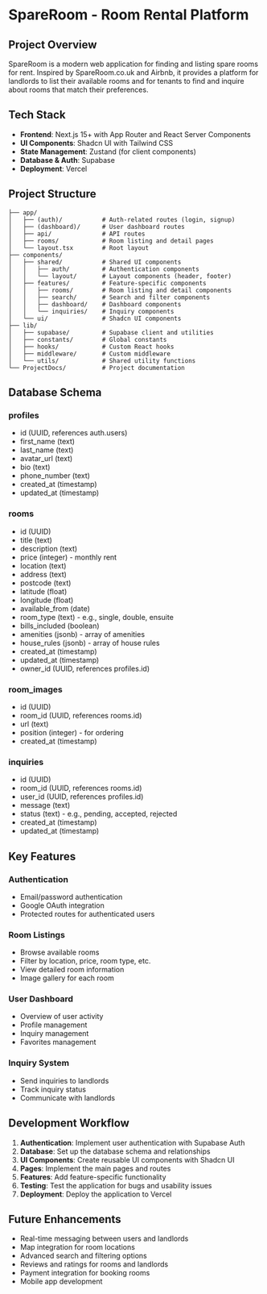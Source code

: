 # SpareRoom - Room Rental Platform

## Project Overview

SpareRoom is a modern web application for finding and listing spare rooms for rent. Inspired by SpareRoom.co.uk and Airbnb, it provides a platform for landlords to list their available rooms and for tenants to find and inquire about rooms that match their preferences.

## Tech Stack

- **Frontend**: Next.js 15+ with App Router and React Server Components
- **UI Components**: Shadcn UI with Tailwind CSS
- **State Management**: Zustand (for client components)
- **Database & Auth**: Supabase
- **Deployment**: Vercel

## Project Structure

```
├── app/
│   ├── (auth)/           # Auth-related routes (login, signup)
│   ├── (dashboard)/      # User dashboard routes
│   ├── api/              # API routes
│   ├── rooms/            # Room listing and detail pages
│   └── layout.tsx        # Root layout
├── components/
│   ├── shared/           # Shared UI components
│   │   ├── auth/         # Authentication components
│   │   └── layout/       # Layout components (header, footer)
│   ├── features/         # Feature-specific components
│   │   ├── rooms/        # Room listing and detail components
│   │   ├── search/       # Search and filter components
│   │   ├── dashboard/    # Dashboard components
│   │   └── inquiries/    # Inquiry components
│   └── ui/               # Shadcn UI components
├── lib/
│   ├── supabase/         # Supabase client and utilities
│   ├── constants/        # Global constants
│   ├── hooks/            # Custom React hooks
│   ├── middleware/       # Custom middleware
│   └── utils/            # Shared utility functions
└── ProjectDocs/          # Project documentation
```

## Database Schema

### profiles
- id (UUID, references auth.users)
- first_name (text)
- last_name (text)
- avatar_url (text)
- bio (text)
- phone_number (text)
- created_at (timestamp)
- updated_at (timestamp)

### rooms
- id (UUID)
- title (text)
- description (text)
- price (integer) - monthly rent
- location (text)
- address (text)
- postcode (text)
- latitude (float)
- longitude (float)
- available_from (date)
- room_type (text) - e.g., single, double, ensuite
- bills_included (boolean)
- amenities (jsonb) - array of amenities
- house_rules (jsonb) - array of house rules
- created_at (timestamp)
- updated_at (timestamp)
- owner_id (UUID, references profiles.id)

### room_images
- id (UUID)
- room_id (UUID, references rooms.id)
- url (text)
- position (integer) - for ordering
- created_at (timestamp)

### inquiries
- id (UUID)
- room_id (UUID, references rooms.id)
- user_id (UUID, references profiles.id)
- message (text)
- status (text) - e.g., pending, accepted, rejected
- created_at (timestamp)
- updated_at (timestamp)

## Key Features

### Authentication
- Email/password authentication
- Google OAuth integration
- Protected routes for authenticated users

### Room Listings
- Browse available rooms
- Filter by location, price, room type, etc.
- View detailed room information
- Image gallery for each room

### User Dashboard
- Overview of user activity
- Profile management
- Inquiry management
- Favorites management

### Inquiry System
- Send inquiries to landlords
- Track inquiry status
- Communicate with landlords

## Development Workflow

1. **Authentication**: Implement user authentication with Supabase Auth
2. **Database**: Set up the database schema and relationships
3. **UI Components**: Create reusable UI components with Shadcn UI
4. **Pages**: Implement the main pages and routes
5. **Features**: Add feature-specific functionality
6. **Testing**: Test the application for bugs and usability issues
7. **Deployment**: Deploy the application to Vercel

## Future Enhancements

- Real-time messaging between users and landlords
- Map integration for room locations
- Advanced search and filtering options
- Reviews and ratings for rooms and landlords
- Payment integration for booking rooms
- Mobile app development
